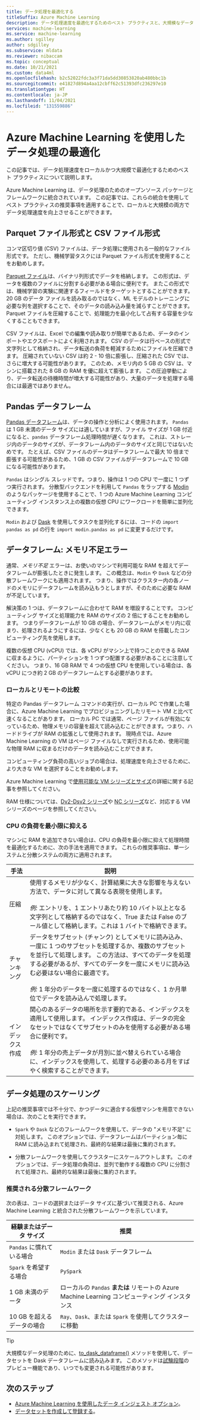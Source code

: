 ```yaml
---
title: データ処理を最適化する
titleSuffix: Azure Machine Learning
description: データ処理速度を最適化するためのベスト プラクティスと、大規模なデータ処理のために Azure Machine Learning でサポートされる統合について説明します。
services: machine-learning
ms.service: machine-learning
ms.author: sgilley
author: sdgilley
ms.subservice: mldata
ms.reviewer: nibaccam
ms.topic: conceptual
ms.date: 10/21/2021
ms.custom: data4ml
ms.openlocfilehash: b2c52022fdc3a3f71da5dd30853820ab480bbc1b
ms.sourcegitcommit: e41827d894a4aa12cbff62c51393dfc236297e10
ms.translationtype: HT
ms.contentlocale: ja-JP
ms.lasthandoff: 11/04/2021
ms.locfileid: "131559886"
---
```

# <a name="optimize-data-processing-with-azure-machine-learning"></a>Azure Machine Learning を使用したデータ処理の最適化

この記事では、データ処理速度をローカルかつ大規模で最適化するためのベスト プラクティスについて説明します。

Azure Machine Learning は、データ処理のためのオープンソース パッケージとフレームワークに統合されています。 この記事では、これらの統合を使用してベスト プラクティスの推奨事項を適用することで、ローカルと大規模の両方でデータ処理速度を向上させることができます。

## <a name="parquet-and-csv-file-formats"></a>Parquet ファイル形式と CSV ファイル形式

コンマ区切り値 (CSV) ファイルは、データ処理に使用される一般的なファイル形式です。 ただし、機械学習タスクには Parquet ファイル形式を使用することをお勧めします。

[Parquet ファイル](https://parquet.apache.org/)は、バイナリ列形式でデータを格納します。 この形式は、データを複数のファイルに分割する必要がある場合に便利です。 またこの形式では、機械学習の実験に関連するフィールドをターゲットとすることができます。 20 GB のデータ ファイルを読み取るのではなく、ML モデルのトレーニングに必要な列を選択することで、そのデータの読み込み量を減らすことができます。 Parquet ファイルを圧縮することで、処理能力を最小化して占有する容量を少なくすることもできます。

CSV ファイルは、Excel での編集や読み取りが簡単であるため、データのインポートやエクスポートによく利用されます。 CSV のデータは行ベースの形式で文字列として格納され、データ転送の負荷を軽減するためにファイルを圧縮できます。 圧縮されていない CSV は約 2 - 10 倍に膨張し、圧縮された CSV では、さらに増大する可能性があります。 このため、メモリ内の 5 GB の CSV は、マシンに搭載された 8 GB の RAM を優に超えて膨張します。 この圧迫挙動により、データ転送の待機時間が増大する可能性があり、大量のデータを処理する場合には最適ではありません。 

## <a name="pandas-dataframe"></a>Pandas データフレーム

[Pandas データフレーム](https://pandas.pydata.org/pandas-docs/stable/getting_started/overview.html)は、データの操作と分析によく使用されます。 `Pandas` は 1 GB 未満のデータ サイズには適していますが、ファイル サイズが 1 GB 付近になると、`pandas` データフレーム処理時間が遅くなります。 これは、ストレージ内のデータのサイズが、データフレーム内のデータのサイズと同じではないためです。 たとえば、CSV ファイルのデータはデータフレームで最大 10 倍まで膨張する可能性があるため、1 GB の CSV ファイルがデータフレームで 10 GB になる可能性があります。

`Pandas` はシングル スレッドです。つまり、操作は 1 つの CPU で一度に 1 つずつ実行されます。 分散型バックエンドを利用して `Pandas` をラップする [Modin](https://modin.readthedocs.io/en/latest/) のようなパッケージを使用することで、1 つの Azure Machine Learning コンピューティング インスタンス上の複数の仮想 CPU にワークロードを簡単に並列化できます。

`Modin` および [Dask](https://dask.org) を使用してタスクを並列化するには、コードの `import pandas as pd` の行を `import modin.pandas as pd` に変更するだけです。

## <a name="dataframe-out-of-memory-error"></a>データフレーム: メモリ不足エラー 

通常、*メモリ不足* エラーは、お使いのマシンで利用可能な RAM を超えてデータフレームが膨張したときに発生します。 この概念は、`Modin` や `Dask` などの分散フレームワークにも適用されます。  つまり、操作ではクラスター内の各ノードのメモリにデータフレームを読み込もうとしますが、そのために必要な RAM が不足しています。

解決策の 1 つは、データフレームに合わせて RAM を増設することです。 コンピューティング サイズと処理能力を RAM のサイズの 2 倍にすることをお勧めします。 つまりデータフレームが 10 GB の場合、データフレームがメモリ内に収まり、処理されるようにするには、少なくとも 20 GB の RAM を搭載したコンピューティング先を使用します。 

複数の仮想 CPU (vCPU) では、各 vCPU がマシン上で持つことのできる RAM に収まるように、パーティションを 1 つずつ配置する必要があることに注意してください。 つまり、16 GB RAM で 4 つの仮想 CPU を使用している場合は、各 vCPU につき約 2 GB のデータフレームとする必要があります。

### <a name="local-vs-remote"></a>ローカルとリモートの比較

特定の Pandas データフレーム コマンドの実行が、ローカル PC で作業した場合に、Azure Machine Learning でプロビジョニングしたリモート VM と比べて速くなることがあります。 ローカル PC では通常、ページ ファイルが有効になっているため、物理メモリの容量を超えて読み込むことができます。つまり、ハードドライブが RAM の拡張として使用されます。 現時点では、Azure Machine Learning の VM はページ ファイルなしで実行されるため、使用可能な物理 RAM に収まるだけのデータを読み込むことができます。 

コンピューティング負荷の高いジョブの場合は、処理速度を向上させるために、より大きな VM を選択することをお勧めします。

Azure Machine Learning で[使用可能な VM シリーズとサイズ](concept-compute-target.md#supported-vm-series-and-sizes)の詳細に関する記事を参照してください。 

RAM 仕様については、[Dv2-Dsv2 シリーズ](../virtual-machines/dv2-dsv2-series-memory.md)や [NC シリーズ](../virtual-machines/nc-series.md)など、対応する VM シリーズのページを参照してください。

### <a name="minimize-cpu-workloads"></a>CPU の負荷を最小限に抑える

マシンに RAM を追加できない場合は、CPU の負荷を最小限に抑えて処理時間を最適化するために、次の手法を適用できます。 これらの推奨事項は、単一システムと分散システムの両方に適用されます。

手法 | 説明
----|----
圧縮 | 使用するメモリが少なく、計算結果に大きな影響を与えない方法で、データに対して異なる表現を使用します。<br><br>*例:* エントリを、1 エントリあたり約 10 バイト以上となる文字列として格納するのではなく、True または False のブール値として格納します。これは 1 バイトで格納できます。
チャンキング | データをサブセット (チャンク) としてメモリに読み込み、一度に 1 つのサブセットを処理するか、複数のサブセットを並行して処理します。 この方法は、すべてのデータを処理する必要があるが、すべてのデータを一度にメモリに読み込む必要はない場合に最適です。 <br><br>*例:* 1 年分のデータを一度に処理するのではなく、1 か月単位でデータを読み込んで処理します。
インデックス作成 | 関心のあるデータの場所を示す要約である、インデックスを適用して使用します。 インデックス作成は、データの完全なセットではなくてサブセットのみを使用する必要がある場合に便利です。<br><br>*例:* 1 年分の売上データが月別に並べ替えられている場合に、インデックスを使用して、処理する必要のある月をすばやく検索することができます。

## <a name="scale-data-processing"></a>データ処理のスケーリング

上記の推奨事項では不十分で、かつデータに適合する仮想マシンを用意できない場合は、次のことを実行できます。 

* `Spark` や `Dask` などのフレームワークを使用して、データの "メモリ不足" に対処します。 このオプションでは、データフレームはパーティション毎に RAM に読み込まれて処理され、最終的な結果は最後に集約されます。  

* 分散フレームワークを使用してクラスターにスケールアウトします。 このオプションでは、データ処理の負荷は、並列で動作する複数の CPU に分割されて処理され、最終的な結果は最後に集約されます。

### <a name="recommended-distributed-frameworks"></a>推奨される分散フレームワーク

次の表は、コードの選択またはデータ サイズに基づいて推奨される、Azure Machine Learning と統合された分散フレームワークを示しています。

経験またはデータ サイズ | 推奨
------|------
`Pandas` に慣れている場合| `Modin` または `Dask` データフレーム
`Spark` を希望する場合 | `PySpark`
1 GB 未満のデータ | ローカルの `Pandas` **または** リモートの Azure Machine Learning コンピューティング インスタンス
10 GB を超えるデータの場合| `Ray`、`Dask`、または `Spark` を使用してクラスターに移動

> [!TIP]
> 大規模なデータ処理のために、[to_dask_dataframe()](/python/api/azureml-core/azureml.data.tabulardataset#to-dask-dataframe-sample-size-10000--dtypes-none--on-error--null---out-of-range-datetime--null--) メソッドを使用して、データセットを Dask データフレームに読み込みます。 このメソッドは[試験段階](/python/api/overview/azure/ml/#stable-vs-experimental)のプレビュー機能であり、いつでも変更される可能性があります。

## <a name="next-steps"></a>次のステップ

* [Azure Machine Learning を使用したデータ インジェスト オプション](concept-data-ingestion.md)。
* [データセットを作成して登録する](how-to-create-register-datasets.md)。
